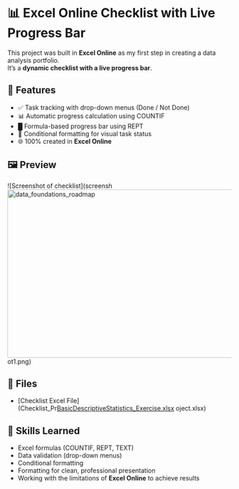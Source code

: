 # 📊 Excel Online Checklist with Live Progress Bar  

This project was built in **Excel Online** as my first step in creating a data analysis portfolio.  
It’s a **dynamic checklist with a live progress bar**.  

## 🔧 Features  
- ✅ Task tracking with drop-down menus (Done / Not Done)  
- 📊 Automatic progress calculation using COUNTIF  
- █ Formula-based progress bar using REPT  
- 🎨 Conditional formatting for visual task status  
- 🌐 100% created in **Excel Online**  

## 🖼 Preview  
![Screenshot of checklist](screensh<img width="1043" height="378" alt="data_foundations_roadmap" src="https://github.com/user-attachments/assets/2cf867dc-f3a2-4109-825e-6832d70631bd" />
ot1.png)  

## 📂 Files  
- [Checklist Excel File](Checklist_Pr[BasicDescriptiveStatistics_Exercise.xlsx](https://github.com/user-attachments/files/22452564/BasicDescriptiveStatistics_Exercise.xlsx)
oject.xlsx)  

## 🚀 Skills Learned  
- Excel formulas (COUNTIF, REPT, TEXT)  
- Data validation (drop-down menus)  
- Conditional formatting  
- Formatting for clean, professional presentation  
- Working with the limitations of **Excel Online** to achieve results  
